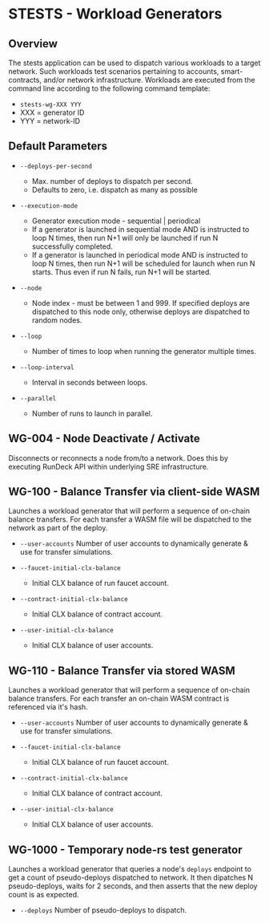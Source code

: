 # STESTS - Workload Generators

## Overview

The stests application can be used to dispatch various workloads to a target network.  Such workloads test scenarios pertaining to accounts, smart-contracts, and/or network infrastructure.    Workloads are executed from the command line according to the following command template:

- `stests-wg-XXX YYY` 
- XXX = generator ID
- YYY = network-ID

## Default Parameters

- `--deploys-per-second`
	- Max. number of deploys to dispatch per second.
    - Defaults to zero, i.e. dispatch as many as possible

- `--execution-mode`
	- Generator execution mode - sequential | periodical
	- If a generator is launched in sequential mode AND is instructed to loop N times, then run N+1 will only be launched if run N successfully completed.
	- If a generator is launched in periodical mode AND is instructed to loop N times, then run N+1 will be scheduled for launch when run N starts.  Thus even if run N fails, run N+1 will be started.

- `--node`
	- Node index - must be between 1 and 999. If specified deploys are dispatched to this node only, otherwise deploys are dispatched to random nodes.

- `--loop`
	- Number of times to loop when running the generator multiple times.

- `--loop-interval`
	- Interval in seconds between loops.

- `--parallel`
	- Number of runs to launch in parallel.

## WG-004 - Node Deactivate / Activate

Disconnects or reconnects a node from/to a network.  Does this by executing RunDeck API within underlying SRE infrastructure.

## WG-100 - Balance Transfer via client-side WASM

Launches a workload generator that will perform a sequence of on-chain balance transfers.  For each transfer a WASM file will be dispatched to the network as part of the deploy.

- `--user-accounts`
    Number of user accounts to dynamically generate & use for transfer simulations.

- `--faucet-initial-clx-balance`
    - Initial CLX balance of run faucet account.

- `--contract-initial-clx-balance`
    - Initial CLX balance of contract account.

- `--user-initial-clx-balance`
    - Initial CLX balance of user accounts.

## WG-110 - Balance Transfer via stored WASM

Launches a workload generator that will perform a sequence of on-chain balance transfers.  For each transfer an on-chain WASM contract is referenced via it's hash.

- `--user-accounts`
    Number of user accounts to dynamically generate & use for transfer simulations.

- `--faucet-initial-clx-balance`
    - Initial CLX balance of run faucet account.

- `--contract-initial-clx-balance`
    - Initial CLX balance of contract account.

- `--user-initial-clx-balance`
    - Initial CLX balance of user accounts.

## WG-1000 - Temporary node-rs test generator

Launches a workload generator that queries a node's `deploys` endpoint to get a count of pseudo-deploys dispatched to network.  It then dipatches N pseudo-deploys, waits for 2 seconds, and then asserts that the new deploy count is as expected.

- `--deploys`
    Number of pseudo-deploys to dispatch.
